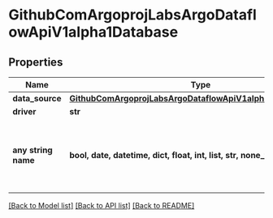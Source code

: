 # GithubComArgoprojLabsArgoDataflowApiV1alpha1Database


## Properties
Name | Type | Description | Notes
------------ | ------------- | ------------- | -------------
**data_source** | [**GithubComArgoprojLabsArgoDataflowApiV1alpha1DBDataSource**](GithubComArgoprojLabsArgoDataflowApiV1alpha1DBDataSource.md) |  | [optional] 
**driver** | **str** |  | [optional] 
**any string name** | **bool, date, datetime, dict, float, int, list, str, none_type** | any string name can be used but the value must be the correct type | [optional]

[[Back to Model list]](../README.md#documentation-for-models) [[Back to API list]](../README.md#documentation-for-api-endpoints) [[Back to README]](../README.md)


